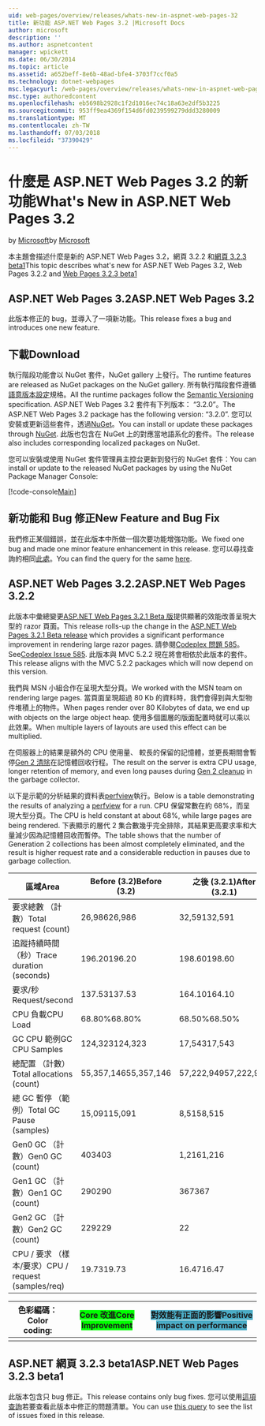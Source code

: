 ```yaml
---
uid: web-pages/overview/releases/whats-new-in-aspnet-web-pages-32
title: 新功能 ASP.NET Web Pages 3.2 |Microsoft Docs
author: microsoft
description: ''
ms.author: aspnetcontent
manager: wpickett
ms.date: 06/30/2014
ms.topic: article
ms.assetid: a652beff-8e6b-48ad-bfe4-3703f7ccf0a5
ms.technology: dotnet-webpages
msc.legacyurl: /web-pages/overview/releases/whats-new-in-aspnet-web-pages-32
msc.type: authoredcontent
ms.openlocfilehash: eb5698b2928c1f2d1016ec74c18a63e2df5b3225
ms.sourcegitcommit: 953ff9ea4369f154d6fd0239599279ddd3280009
ms.translationtype: MT
ms.contentlocale: zh-TW
ms.lasthandoff: 07/03/2018
ms.locfileid: "37390429"
---
```

<a name="whats-new-in-aspnet-web-pages-32"></a><span data-ttu-id="4dad8-102">什麼是 ASP.NET Web Pages 3.2 的新功能</span><span class="sxs-lookup"><span data-stu-id="4dad8-102">What's New in ASP.NET Web Pages 3.2</span></span>
====================
<span data-ttu-id="4dad8-103">by [Microsoft](https://github.com/microsoft)</span><span class="sxs-lookup"><span data-stu-id="4dad8-103">by [Microsoft](https://github.com/microsoft)</span></span>

<span data-ttu-id="4dad8-104">本主題會描述什麼是新的 ASP.NET Web Pages 3.2，網頁 3.2.2 和[網頁 3.2.3 beta1](https://blogs.msdn.com/b/webdev/archive/2014/12/17/asp-net-mvc-5-2-3-web-pages-5-2-3-and-web-api-5-2-3-beta-releases.aspx)</span><span class="sxs-lookup"><span data-stu-id="4dad8-104">This topic describes what's new for ASP.NET Web Pages 3.2, Web Pages 3.2.2 and [Web Pages 3.2.3 beta1](https://blogs.msdn.com/b/webdev/archive/2014/12/17/asp-net-mvc-5-2-3-web-pages-5-2-3-and-web-api-5-2-3-beta-releases.aspx)</span></span>

## <a name="aspnet-web-pages-32"></a><span data-ttu-id="4dad8-105">ASP.NET Web Pages 3.2</span><span class="sxs-lookup"><span data-stu-id="4dad8-105">ASP.NET Web Pages 3.2</span></span>

<span data-ttu-id="4dad8-106">此版本修正的 bug，並導入了一項新功能。</span><span class="sxs-lookup"><span data-stu-id="4dad8-106">This release fixes a bug and introduces one new feature.</span></span>

## <a name="download"></a><span data-ttu-id="4dad8-107">下載</span><span class="sxs-lookup"><span data-stu-id="4dad8-107">Download</span></span>

<span data-ttu-id="4dad8-108">執行階段功能會以 NuGet 套件，NuGet gallery 上發行。</span><span class="sxs-lookup"><span data-stu-id="4dad8-108">The runtime features are released as NuGet packages on the NuGet gallery.</span></span> <span data-ttu-id="4dad8-109">所有執行階段套件遵循[語意版本設定](http://semver.org/)規格。</span><span class="sxs-lookup"><span data-stu-id="4dad8-109">All the runtime packages follow the [Semantic Versioning](http://semver.org/) specification.</span></span> <span data-ttu-id="4dad8-110">ASP.NET Web Pages 3.2 套件有下列版本： &ldquo;3.2.0&rdquo;。</span><span class="sxs-lookup"><span data-stu-id="4dad8-110">The ASP.NET Web Pages 3.2 package has the following version: &ldquo;3.2.0&rdquo;.</span></span> <span data-ttu-id="4dad8-111">您可以安裝或更新這些套件，透過[NuGet](http://www.nuget.org/packages/Microsoft.AspNet.WebPages/)。</span><span class="sxs-lookup"><span data-stu-id="4dad8-111">You can install or update these packages through [NuGet](http://www.nuget.org/packages/Microsoft.AspNet.WebPages/).</span></span> <span data-ttu-id="4dad8-112">此版也包含在 NuGet 上的對應當地語系化的套件。</span><span class="sxs-lookup"><span data-stu-id="4dad8-112">The release also includes corresponding localized packages on NuGet.</span></span>

<span data-ttu-id="4dad8-113">您可以安裝或使用 NuGet 套件管理員主控台更新到發行的 NuGet 套件：</span><span class="sxs-lookup"><span data-stu-id="4dad8-113">You can install or update to the released NuGet packages by using the NuGet Package Manager Console:</span></span>

[!code-console[Main](whats-new-in-aspnet-web-pages-32/samples/sample1.cmd)]

## <a name="new-feature-and-bug-fix"></a><span data-ttu-id="4dad8-114">新功能和 Bug 修正</span><span class="sxs-lookup"><span data-stu-id="4dad8-114">New Feature and Bug Fix</span></span>

<span data-ttu-id="4dad8-115">我們修正某個錯誤，並在此版本中所做一個次要功能增強功能。</span><span class="sxs-lookup"><span data-stu-id="4dad8-115">We fixed one bug and made one minor feature enhancement in this release.</span></span> <span data-ttu-id="4dad8-116">您可以尋找查詢的相同[此處](https://aspnetwebstack.codeplex.com/workitem/list/advanced?keyword=&amp;status=Closed&amp;type=All&amp;priority=All&amp;release=v5.2%20RC|v5.2%20RTM&amp;assignedTo=All&amp;component=Web%20Pages%2FRazor&amp;sortField=Id&amp;sortDirection=Descending&amp;page=0&amp;reasonClosed=Fixed)。</span><span class="sxs-lookup"><span data-stu-id="4dad8-116">You can find the query for the same [here](https://aspnetwebstack.codeplex.com/workitem/list/advanced?keyword=&amp;status=Closed&amp;type=All&amp;priority=All&amp;release=v5.2%20RC|v5.2%20RTM&amp;assignedTo=All&amp;component=Web%20Pages%2FRazor&amp;sortField=Id&amp;sortDirection=Descending&amp;page=0&amp;reasonClosed=Fixed).</span></span>

## <a name="aspnet-web-pages-322"></a><span data-ttu-id="4dad8-117">ASP.NET Web Pages 3.2.2</span><span class="sxs-lookup"><span data-stu-id="4dad8-117">ASP.NET Web Pages 3.2.2</span></span>

<span data-ttu-id="4dad8-118">此版本中彙總變更[ASP.NET Web Pages 3.2.1 Beta 版](https://blogs.msdn.com/b/webdev/archive/2014/07/28/announcing-the-beta-release-of-web-pages-3-2-1.aspx)提供顯著的效能改善呈現大型的 razor 頁面。</span><span class="sxs-lookup"><span data-stu-id="4dad8-118">This release rolls-up the change in the [ASP.NET Web Pages 3.2.1 Beta release](https://blogs.msdn.com/b/webdev/archive/2014/07/28/announcing-the-beta-release-of-web-pages-3-2-1.aspx) which provides a significant performance improvement in rendering large razor pages.</span></span> <span data-ttu-id="4dad8-119">請參閱[Codeplex 問題 585](https://aspnetwebstack.codeplex.com/workitem/585)。</span><span class="sxs-lookup"><span data-stu-id="4dad8-119">See[Codeplex Issue 585](https://aspnetwebstack.codeplex.com/workitem/585).</span></span> <span data-ttu-id="4dad8-120">此版本與 MVC 5.2.2 現在將會相依於此版本的套件。</span><span class="sxs-lookup"><span data-stu-id="4dad8-120">This release aligns with the MVC 5.2.2 packages which will now depend on this version.</span></span>

<span data-ttu-id="4dad8-121">我們與 MSN 小組合作在呈現大型分頁。</span><span class="sxs-lookup"><span data-stu-id="4dad8-121">We worked with the MSN team on rendering large pages.</span></span> <span data-ttu-id="4dad8-122">當頁面呈現超過 80 Kb 的資料時，我們會得到與大型物件堆積上的物件。</span><span class="sxs-lookup"><span data-stu-id="4dad8-122">When pages render over 80 Kilobytes of data, we end up with objects on the large object heap.</span></span> <span data-ttu-id="4dad8-123">使用多個圖層的版面配置時就可以乘以此效果。</span><span class="sxs-lookup"><span data-stu-id="4dad8-123">When multiple layers of layouts are used this effect can be multiplied.</span></span>

<span data-ttu-id="4dad8-124">在伺服器上的結果是額外的 CPU 使用量、 較長的保留的記憶體，並更長期間會暫停[Gen 2 清除](https://msdn.microsoft.com/en-us/library/ms973837.aspx)在記憶體回收行程。</span><span class="sxs-lookup"><span data-stu-id="4dad8-124">The result on the server is extra CPU usage, longer retention of memory, and even long pauses during [Gen 2 cleanup](https://msdn.microsoft.com/en-us/library/ms973837.aspx) in the garbage collector.</span></span>

<span data-ttu-id="4dad8-125">以下是示範的分析結果的資料表[perfview](https://channel9.msdn.com/Series/PerfView-Tutorial)執行。</span><span class="sxs-lookup"><span data-stu-id="4dad8-125">Below is a table demonstrating the results of analyzing a [perfview](https://channel9.msdn.com/Series/PerfView-Tutorial) for a run.</span></span> <span data-ttu-id="4dad8-126">CPU 保留常數在約 68%，而呈現大型分頁。</span><span class="sxs-lookup"><span data-stu-id="4dad8-126">The CPU is held constant at about 68%, while large pages are being rendered.</span></span> <span data-ttu-id="4dad8-127">下表顯示的層代 2 集合數幾乎完全排除，其結果更高要求率和大量減少因為記憶體回收而暫停。</span><span class="sxs-lookup"><span data-stu-id="4dad8-127">The table shows that the number of Generation 2 collections has been almost completely eliminated, and the result is higher request rate and a considerable reduction in pauses due to garbage collection.</span></span>

| <span data-ttu-id="4dad8-128">**區域**</span><span class="sxs-lookup"><span data-stu-id="4dad8-128">**Area**</span></span> | <span data-ttu-id="4dad8-129">**Before (3.2)**</span><span class="sxs-lookup"><span data-stu-id="4dad8-129">**Before (3.2)**</span></span> | <span data-ttu-id="4dad8-130">**之後 (3.2.1)**</span><span class="sxs-lookup"><span data-stu-id="4dad8-130">**After (3.2.1)**</span></span> | <span data-ttu-id="4dad8-131">**差異 %**</span><span class="sxs-lookup"><span data-stu-id="4dad8-131">**Delta %**</span></span> |
| --- | --- | --- | --- |
| <span data-ttu-id="4dad8-132">要求總數 （計數）</span><span class="sxs-lookup"><span data-stu-id="4dad8-132">Total request (count)</span></span> | <span data-ttu-id="4dad8-133">26,986</span><span class="sxs-lookup"><span data-stu-id="4dad8-133">26,986</span></span> | <span data-ttu-id="4dad8-134">32,591</span><span class="sxs-lookup"><span data-stu-id="4dad8-134">32,591</span></span> | <span data-ttu-id="4dad8-135"><font style="background-color: #4bacc6">20.80%</font></span><span class="sxs-lookup"><span data-stu-id="4dad8-135"><font style="background-color: #4bacc6">20.80%</font></span></span> |
| <span data-ttu-id="4dad8-136">追蹤持續時間 （秒）</span><span class="sxs-lookup"><span data-stu-id="4dad8-136">Trace duration (seconds)</span></span> | <span data-ttu-id="4dad8-137">196.20</span><span class="sxs-lookup"><span data-stu-id="4dad8-137">196.20</span></span> | <span data-ttu-id="4dad8-138">198.60</span><span class="sxs-lookup"><span data-stu-id="4dad8-138">198.60</span></span> | <span data-ttu-id="4dad8-139">1.20%</span><span class="sxs-lookup"><span data-stu-id="4dad8-139">1.20%</span></span> |
| <span data-ttu-id="4dad8-140">要求/秒</span><span class="sxs-lookup"><span data-stu-id="4dad8-140">Request/second</span></span> | <span data-ttu-id="4dad8-141">137.53</span><span class="sxs-lookup"><span data-stu-id="4dad8-141">137.53</span></span> | <span data-ttu-id="4dad8-142">164.10</span><span class="sxs-lookup"><span data-stu-id="4dad8-142">164.10</span></span> | <span data-ttu-id="4dad8-143"><font style="background-color: #4bacc6">19.30%</font></span><span class="sxs-lookup"><span data-stu-id="4dad8-143"><font style="background-color: #4bacc6">19.30%</font></span></span> |
| <span data-ttu-id="4dad8-144">CPU 負載</span><span class="sxs-lookup"><span data-stu-id="4dad8-144">CPU Load</span></span> | <span data-ttu-id="4dad8-145">68.80%</span><span class="sxs-lookup"><span data-stu-id="4dad8-145">68.80%</span></span> | <span data-ttu-id="4dad8-146">68.50%</span><span class="sxs-lookup"><span data-stu-id="4dad8-146">68.50%</span></span> |  <span data-ttu-id="4dad8-147">-0.40%</span><span class="sxs-lookup"><span data-stu-id="4dad8-147">-0.40%</span></span> |
| <span data-ttu-id="4dad8-148">GC CPU 範例</span><span class="sxs-lookup"><span data-stu-id="4dad8-148">GC CPU Samples</span></span> | <span data-ttu-id="4dad8-149">124,323</span><span class="sxs-lookup"><span data-stu-id="4dad8-149">124,323</span></span> | <span data-ttu-id="4dad8-150">17,543</span><span class="sxs-lookup"><span data-stu-id="4dad8-150">17,543</span></span> | <span data-ttu-id="4dad8-151"><font style="background-color: #4bacc6">-85.90%</font></span><span class="sxs-lookup"><span data-stu-id="4dad8-151"><font style="background-color: #4bacc6">-85.90%</font></span></span> |
| <span data-ttu-id="4dad8-152">總配置 （計數）</span><span class="sxs-lookup"><span data-stu-id="4dad8-152">Total allocations (count)</span></span> | <span data-ttu-id="4dad8-153">55,357,146</span><span class="sxs-lookup"><span data-stu-id="4dad8-153">55,357,146</span></span> | <span data-ttu-id="4dad8-154">57,222,949</span><span class="sxs-lookup"><span data-stu-id="4dad8-154">57,222,949</span></span> | <span data-ttu-id="4dad8-155">3.40%</span><span class="sxs-lookup"><span data-stu-id="4dad8-155">3.40%</span></span> |
| <span data-ttu-id="4dad8-156">總 GC 暫停 （範例）</span><span class="sxs-lookup"><span data-stu-id="4dad8-156">Total GC Pause (samples)</span></span> | <span data-ttu-id="4dad8-157">15,091</span><span class="sxs-lookup"><span data-stu-id="4dad8-157">15,091</span></span> | <span data-ttu-id="4dad8-158">8,515</span><span class="sxs-lookup"><span data-stu-id="4dad8-158">8,515</span></span> | <span data-ttu-id="4dad8-159"><font style="background-color: #4bacc6">-43.60%</font></span><span class="sxs-lookup"><span data-stu-id="4dad8-159"><font style="background-color: #4bacc6">-43.60%</font></span></span> |
| <span data-ttu-id="4dad8-160">Gen0 GC （計數）</span><span class="sxs-lookup"><span data-stu-id="4dad8-160">Gen0 GC (count)</span></span> | <span data-ttu-id="4dad8-161">403</span><span class="sxs-lookup"><span data-stu-id="4dad8-161">403</span></span> | <span data-ttu-id="4dad8-162">1,216</span><span class="sxs-lookup"><span data-stu-id="4dad8-162">1,216</span></span> | <span data-ttu-id="4dad8-163">201.70%</span><span class="sxs-lookup"><span data-stu-id="4dad8-163">201.70%</span></span> |
| <span data-ttu-id="4dad8-164">Gen1 GC （計數）</span><span class="sxs-lookup"><span data-stu-id="4dad8-164">Gen1 GC (count)</span></span> | <span data-ttu-id="4dad8-165">290</span><span class="sxs-lookup"><span data-stu-id="4dad8-165">290</span></span> | <span data-ttu-id="4dad8-166">367</span><span class="sxs-lookup"><span data-stu-id="4dad8-166">367</span></span> | <span data-ttu-id="4dad8-167">26.60%</span><span class="sxs-lookup"><span data-stu-id="4dad8-167">26.60%</span></span> |
| <span data-ttu-id="4dad8-168">Gen2 GC （計數）</span><span class="sxs-lookup"><span data-stu-id="4dad8-168">Gen2 GC (count)</span></span> | <span data-ttu-id="4dad8-169">229</span><span class="sxs-lookup"><span data-stu-id="4dad8-169">229</span></span> | <span data-ttu-id="4dad8-170">2</span><span class="sxs-lookup"><span data-stu-id="4dad8-170">2</span></span> | <span data-ttu-id="4dad8-171"><font style="background-color: #00ff00">-99.10%</font></span><span class="sxs-lookup"><span data-stu-id="4dad8-171"><font style="background-color: #00ff00">-99.10%</font></span></span> |
| <span data-ttu-id="4dad8-172">CPU / 要求 （樣本/要求）</span><span class="sxs-lookup"><span data-stu-id="4dad8-172">CPU / request (samples/req)</span></span> | <span data-ttu-id="4dad8-173">19.73</span><span class="sxs-lookup"><span data-stu-id="4dad8-173">19.73</span></span> | <span data-ttu-id="4dad8-174">16.47</span><span class="sxs-lookup"><span data-stu-id="4dad8-174">16.47</span></span> | <span data-ttu-id="4dad8-175">-16.50%</span><span class="sxs-lookup"><span data-stu-id="4dad8-175">-16.50%</span></span> |

| <span data-ttu-id="4dad8-176">色彩編碼：</span><span class="sxs-lookup"><span data-stu-id="4dad8-176">Color coding:</span></span> | <span data-ttu-id="4dad8-177"><font style="background-color: #00ff00">Core 改進</font></span><span class="sxs-lookup"><span data-stu-id="4dad8-177"><font style="background-color: #00ff00">Core Improvement</font></span></span> | <span data-ttu-id="4dad8-178"><font style="background-color: #4bacc6">對效能有正面的影響</font></span><span class="sxs-lookup"><span data-stu-id="4dad8-178"><font style="background-color: #4bacc6">Positive impact on performance</font></span></span> |
|---------------|-----------------------------------------------------------------|-------------------------------------------------------------------------------|
|               |                                                                 |                                                                               |

## <a name="aspnet-web-pages-323-beta1"></a><span data-ttu-id="4dad8-179">ASP.NET 網頁 3.2.3 beta1</span><span class="sxs-lookup"><span data-stu-id="4dad8-179">ASP.NET Web Pages 3.2.3 beta1</span></span>

<span data-ttu-id="4dad8-180">此版本包含只 bug 修正。</span><span class="sxs-lookup"><span data-stu-id="4dad8-180">This release contains only bug fixes.</span></span> <span data-ttu-id="4dad8-181">您可以使用[這項查詢](https://aspnetwebstack.codeplex.com/workitem/list/advanced?keyword=&amp;status=Closed&amp;type=All&amp;priority=All&amp;release=v5.2.3%20Beta&amp;assignedTo=All&amp;component=Web%20Pages%2FRazor&amp;sortField=LastUpdatedDate&amp;sortDirection=Descending&amp;page=0&amp;reasonClosed=Fixed)若要查看此版本中修正的問題清單。</span><span class="sxs-lookup"><span data-stu-id="4dad8-181">You can use [this query](https://aspnetwebstack.codeplex.com/workitem/list/advanced?keyword=&amp;status=Closed&amp;type=All&amp;priority=All&amp;release=v5.2.3%20Beta&amp;assignedTo=All&amp;component=Web%20Pages%2FRazor&amp;sortField=LastUpdatedDate&amp;sortDirection=Descending&amp;page=0&amp;reasonClosed=Fixed) to see the list of issues fixed in this release.</span></span>
